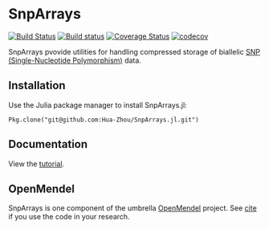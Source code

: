 # SnpArrays

[![Build Status](https://travis-ci.org/Hua-Zhou/SnpArrays.jl.svg?branch=master)](https://travis-ci.org/Hua-Zhou/SnpArrays.jl)
[![Build status](https://ci.appveyor.com/api/projects/status/vw41tj5stjxv1h99/branch/master?svg=true)](https://ci.appveyor.com/project/Hua-Zhou/snparrays-jl/branch/master)
[![Coverage Status](https://coveralls.io/repos/github/Hua-Zhou/SnpArrays.jl/badge.svg?branch=master)](https://coveralls.io/github/Hua-Zhou/SnpArrays.jl?branch=master)
[![codecov](https://codecov.io/gh/Hua-Zhou/SnpArrays.jl/branch/master/graph/badge.svg)](https://codecov.io/gh/Hua-Zhou/SnpArrays.jl)

SnpArrays pvovide utilities for handling compressed storage of biallelic [SNP (Single-Nucleotide Polymorphism)](https://en.wikipedia.org/wiki/Single-nucleotide_polymorphism) data.

## Installation

Use the Julia package manager to install SnpArrays.jl:

    Pkg.clone("git@github.com:Hua-Zhou/SnpArrays.jl.git")

## Documentation

View the [tutorial](https://github.com/Hua-Zhou/SnpArrays.jl/blob/master/docs/snparray.ipynb).

## OpenMendel

SnpArrays is one component of the umbrella [OpenMendel]() project. See [cite]() if you use the code in your research.
